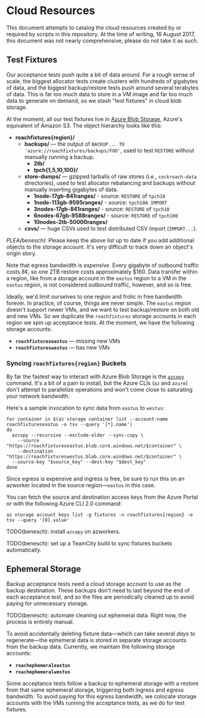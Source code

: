 # Cloud Resources

This document attempts to catalog the cloud resources created by or required by
scripts in this repository. At the time of writing, 16 August 2017, this
document was not nearly comprehensive; please do not take it as such.

## Test Fixtures

Our acceptance tests push quite a bit of data around. For a rough sense of
scale, the biggest allocator tests create clusters with hundreds of gigabytes of
data, and the biggest backup/restore tests push around several terabytes of
data. This is far too much data to store in a VM image and far too much data to
generate on demand, so we stash "test fixtures" in cloud blob storage.

At the moment, all our test fixtures live in [Azure Blob
Storage][azure-blob-storage], Azure's equivalent of Amazon S3. The object
hierarchy looks like this:

* **roachfixtures{region}/**
  * **backups/** — the output of `BACKUP... TO 'azure://roachfixtures/backups/FOO'`,
                   used to test `RESTORE` without manually running a backup.
    * **2tb/**
    * **tpch{1,5,10,100}/**
  * **store-dumps/** — gzipped tarballs of raw stores (i.e., `cockroach-data`
                       directories), used to test allocator rebalancing and
                       backups without manually inserting gigabytes of data.
    * **1node-17gb-841ranges/** - source: `RESTORE` of `tpch10`
    * **1node-113gb-9595ranges/** - source: `tpch100 IMPORT`
    * **3nodes-17gb-841ranges/** - source: `RESTORE` of `tpch10`
    * **6nodes-67gb-9588ranges/** - source: `RESTORE` of `tpch100`
    * **10nodes-2tb-50000ranges/**
  * **csvs/** — huge CSVs used to test distributed CSV import (`IMPORT...`).

*PLEA(benesch):* Please keep the above list up to date if you add additional
objects to the storage account. It's very difficult to track down an object's
origin story.

Note that egress bandwidth is *expensive*. Every gigabyte of outbound traffic
costs 8¢, so one 2TB restore costs approximately $160. Data transfer within a
region, like from a storage account in the `eastus` region to a VM in the
`eastus` region, is not considered outbound traffic, however, and so is free.

Ideally, we'd limit ourselves to one region and frolic in free bandwidth
forever. In practice, of course, things are never simple. The `eastus` region
doesn't support newer VMs, and we want to test backup/restore on both old and
new VMs. So we duplicate the `roachfixtures` storage accounts in each region we
spin up acceptance tests. At the moment, we have the following storage accounts:

* **`roachfixtureseastus`** — missing new VMs
* **`roachfixtureswestus`** — has new VMs

### Syncing `roachfixtures{region}` Buckets

By far the fastest way to interact with Azure Blob Storage is the
[`azcopy`][azcopy] command. It's a bit of a pain to install, but the Azure CLIs
(`az` and `azure`) don't attempt to parallelize operations and won't come close
to saturating your network bandwidth.

Here's a sample invocation to sync data from `eastus` to `westus`:

```shell
for container in $(az storage container list --account-name roachfixtureseastus -o tsv --query '[*].name')
do
  azcopy --recursive --exclude-older --sync-copy \
    --source "https://roachfixtureseastus.blob.core.windows.net/$container" \
    --destination "https://roachfixtureswestus.blob.core.windows.net/$container" \
  --source-key "$source_key" --dest-key "$dest_key"
done
```

Since egress is expensive and ingress is free, be sure to run this on an
azworker located in the source region—`eastus` in this case.

You can fetch the source and destination access keys from the Azure Portal or
with the following Azure CLI 2.0 command:

```shell
az storage account keys list -g fixtures -n roachfixtures{region} -o tsv --query '[0].value'
```

TODO(benesch): install `azcopy` on azworkers.

TODO(benesch): set up a TeamCity build to sync fixtures buckets automatically.

## Ephemeral Storage

Backup acceptance tests need a cloud storage account to use as the backup
destination. These backups don't need to last beyond the end of each acceptance
test, and so the files are periodically cleaned up to avoid paying for
unnecessary storage.

TODO(benesch): automate cleaning out ephemeral data. Right now, the process is
entirely manual.

To avoid accidentally deleting fixture data—which can take several *days* to
regenerate—the ephemeral data is stored in separate storage accounts from the
backup data. Currently, we maintain the following storage accounts:

* **`roachephemeraleastus`**
* **`roachephemeralwestus`**

Some acceptance tests follow a backup to ephemeral storage with a restore from
that same ephemeral storage, triggering both ingress and egress bandwidth. To
avoid paying for this egress bandwidth, we colocate storage accounts with the
VMs running the acceptance tests, as we do for test fixtures.

[azcopy]: https://docs.microsoft.com/en-us/azure/storage/storage-use-azcopy-linux
[azure-blob-storage]: https://docs.microsoft.com/en-us/azure/storage/storage-introduction#blob-storage
